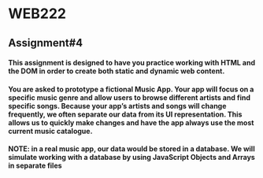 # WEB222

## Assignment#4

#### This assignment is designed to have you practice working with HTML and the DOM in order to create both static and dynamic web content.

#### You are asked to prototype a fictional Music App. Your app will focus on a specific music genre and allow users to browse different artists and find specific songs. Because your app’s artists and songs will change frequently, we often separate our data from its UI representation. This allows us to quickly make changes and have the app always use the most current music catalogue.

#### NOTE: in a real music app, our data would be stored in a database. We will simulate working with a database by using JavaScript Objects and Arrays in separate files

